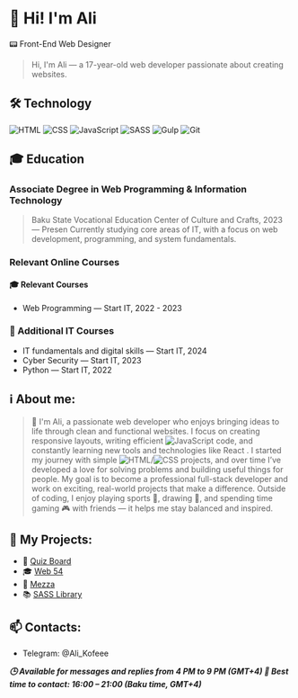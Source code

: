 # 👋 Hi! I'm Ali

📟 Front-End Web Designer  

>Hi, I'm Ali — a 17-year-old web developer passionate about creating websites.

## 🛠️ Technology

![HTML](https://img.shields.io/badge/-HTML5-orange?style=flat-square&logo=html5)
![CSS](https://img.shields.io/badge/-CSS3-blue?style=flat-square&logo=css3)
![JavaScript](https://img.shields.io/badge/-JavaScript-yellow?style=flat-square&logo=javascript)
![SASS](https://img.shields.io/badge/SASS-hotpink.svg?style=for-the-badge&logo=SASS&logoColor=white)
![Gulp](https://img.shields.io/badge/Gulp-CF4647?style=for-the-badge&logo=gulp&logoColor=white)
![Git](https://img.shields.io/badge/-Git-black?style=flat-square&logo=git)

## 🎓 Education

### Associate Degree in Web Programming & Information Technology

>Baku State Vocational Education Center of Culture and Crafts, 2023 — Presen Currently
>studying core areas of IT, with a focus on web development, programming, and system fundamentals.

### Relevant Online Courses

#### 🎓 Relevant Courses

+ Web Programming — Start IT, 2022 - 2023
  
### 📘 Additional IT Courses

+ IT fundamentals and digital skills — Start IT, 2024
+ Cyber Security — Start IT, 2023
+ Python — Start IT, 2022

## ℹ️ About me:

> 👋 I'm Ali, a passionate web developer who enjoys bringing ideas to life through clean and functional websites.
> I focus on creating responsive layouts, writing efficient ![JavaScript](https://img.shields.io/badge/-JavaScript-yellow?style=flat-square&logo=javascript) code, and constantly learning new tools and technologies like React
.
> I started my journey with simple ![HTML](https://img.shields.io/badge/-HTML5-orange?style=flat-square&logo=html5)/![CSS](https://img.shields.io/badge/-CSS3-blue?style=flat-square&logo=css3) projects, and over time I’ve developed a love for solving problems and building useful things for people.
> My goal is to become a professional full-stack developer and work on exciting, real-world projects that make a difference.
> Outside of coding, I enjoy playing sports 🥊, drawing 🎨, and spending time gaming 🎮 with friends — it helps me stay balanced and inspired.

## 📌 My Projects:

- 🎯 [Quiz Board](https://ali-hsv.github.io/QuizArena-AZE/)
- 🎓 [Web 54](https://ali-hsv.github.io/Web-54/)
- 🎨 [Mezza](https://ali-hsv.github.io/Mezza/)
- 📚 [SASS Library](https://github.com/Ali-Hsv/SASS-library)
  

## 📫 Contacts:
- Telegram: @Ali_Kofeee

***🕒 Available for messages and replies from 4 PM to 9 PM (GMT+4)
💬 Best time to contact: 16:00 – 21:00 (Baku time, GMT+4)***
